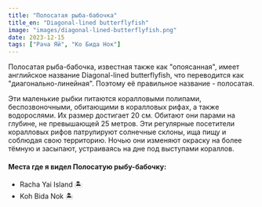 ```yaml
---
title: "Полосатая рыба-бабочка"
title_en: "Diagonal-lined butterflyfish"
image: "images/diagonal-lined-butterflyfish.png"
date: 2023-12-15
tags: ["Рача Яй", "Ко Бида Нок"]
---
```


Полосатая рыба-бабочка, известная также как "опоясанная", имеет английское название Diagonal-lined butterflyfish, что переводится как "диагонально-линейная". Поэтому её правильное название - полосатая.

Эти маленькие рыбки питаются коралловыми полипами, беспозвоночными, обитающими в коралловых рифах, а также водорослями. Их размер достигает 20 см. Обитают они парами на глубине, не превышающей 25 метров. Эти регулярные посетители коралловых рифов патрулируют солнечные склоны, ища пищу и соблюдая свою территорию. Ночью они изменяют окраску на более тёмную и засыпают, устраиваясь на дне под выступами кораллов.

#### Места где я видел Полосатую рыбу-бабочку:
- Racha Yai Island 🏝
- Koh Bida Nok 🏝️




